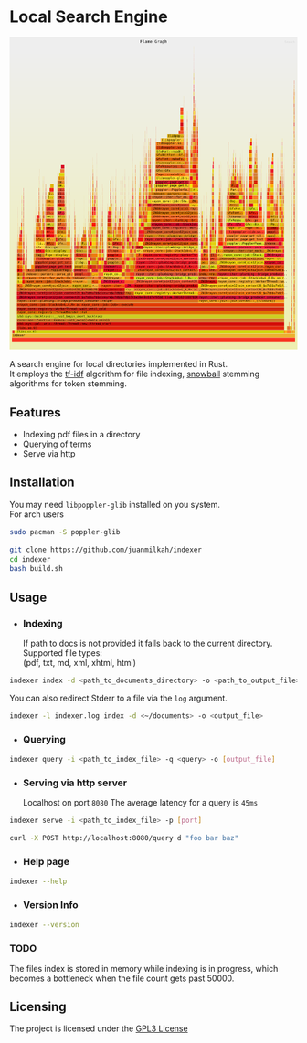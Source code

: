 # Local Search Engine

![Flamegraph](flamegraph.svg)

A search engine for local directories implemented in Rust.  
It employs the [tf-idf](https://en.wikipedia.org/wiki/Tf%E2%80%93idf) algorithm for file indexing, [snowball](https://snowballstem.org/) stemming algorithms for token stemming.

## Features

- Indexing pdf files in a directory
- Querying of terms
- Serve via http

## Installation

You may need `libpoppler-glib` installed on you system.  
For arch users

```bash
sudo pacman -S poppler-glib
```

```bash
git clone https://github.com/juanmilkah/indexer
cd indexer
bash build.sh
```

## Usage

- ### Indexing
  If path to docs is not provided it falls back to the current directory.  
  Supported file types:  
  (pdf, txt, md, xml, xhtml, html)

```bash
indexer index -d <path_to_documents_directory> -o <path_to_output_file>
```

You can also redirect Stderr to a file via the `log` argument.

```bash
indexer -l indexer.log index -d <~/documents> -o <output_file>
```

- ### Querying

```bash
indexer query -i <path_to_index_file> -q <query> -o [output_file]
```

- ### Serving via http server
  Localhost on port `8080`
  The average latency for a query is `45ms`

```bash
indexer serve -i <path_to_index_file> -p [port]
```

```bash
curl -X POST http://localhost:8080/query d "foo bar baz"
```

- ### Help page

```bash
indexer --help
```

- ### Version Info

```bash
indexer --version
```

### TODO

The files index is stored in memory while indexing is in progress,
which becomes a bottleneck when the file count gets past 50000.

## Licensing

The project is licensed under the [GPL3 License](LICENSE)

